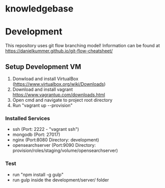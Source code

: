 # knowledgebase


# Development
This repository uses git flow branching model! Information can be found at https://danielkummer.github.io/git-flow-cheatsheet/

## Setup Development VM
1. Donwload and install VirtualBox (https://www.virtualbox.org/wiki/Downloads)
2. Download and install vagrant https://www.vagrantup.com/downloads.html
3. Open cmd and navigate to project root directory
4. Run "vagrant up --provision"

### Installed Services
- ssh (Port: 2222 - "vagrant ssh")
- mongodb (Port: 27017)
- nginx (Port:8080 Directory: development)
- opensearchserver (Port:9090 Directory: provision/roles/staging/volume/opensearchserver)
### Test
- run "npm install -g gulp"
- run gulp inside the development/server/ folder